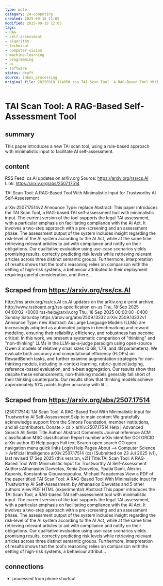```yaml
---
type: note
category: 24-computing
created: 2025-09-18 12:05
modified: 2025-09-18 12:05
tags:
- RAG
- self-assessment
- algorithm
- technical
- computer-vision
- machine-learning
- programming
- ai
- software
status: draft
source: inbox_processing
original_file: 20250918_114950_rss_TAI_Scan_Tool__A_RAG-Based_Tool_With_Minimalistic_.txt
---
```



# TAI Scan Tool: A RAG-Based Self-Assessment Tool

## summary
This paper introduces a new TAI scan tool, using a rule-based approach with minimalistic input to facilitate AI self-assessment.

## content
RSS Feed: cs.AI updates on arXiv.org
Source: https://arxiv.org/rss/cs.AI
Link: https://arxiv.org/abs/2507.17514

TAI Scan Tool: A RAG-Based Tool With Minimalistic Input for Trustworthy AI Self-Assessment

arXiv:2507.17514v2 Announce Type: replace Abstract: This paper introduces the TAI Scan Tool, a RAG-based TAI self-assessment tool with minimalistic input. The current version of the tool supports the legal TAI assessment, with a particular emphasis on facilitating compliance with the AI Act. It involves a two-step approach with a pre-screening and an assessment phase. The assessment output of the system includes insight regarding the risk-level of the AI system according to the AI Act, while at the same time retrieving relevant articles to aid with compliance and notify on their obligations. Our qualitative evaluation using use-case scenarios yields promising results, correctly predicting risk levels while retrieving relevant articles across three distinct semantic groups. Furthermore, interpretation of results shows that the tool's reasoning relies on comparison with the setting of high-risk systems, a behaviour attributed to their deployment requiring careful consideration, and there...

## Scraped from https://arxiv.org/rss/cs.AI
<?xml version='1.0' encoding='UTF-8'?>
<rss xmlns:arxiv="http://arxiv.org/schemas/atom" xmlns:dc="http://purl.org/dc/elements/1.1/" xmlns:atom="http://www.w3.org/2005/Atom" xmlns:content="http://purl.org/rss/1.0/modules/content/" version="2.0">
  <channel>
    <title>cs.AI updates on arXiv.org</title>
    <link>http://rss.arxiv.org/rss/cs.AI</link>
    <description>cs.AI updates on the arXiv.org e-print archive.</description>
    <atom:link href="http://rss.arxiv.org/rss/cs.AI" rel="self" type="application/rss+xml"/>
    <docs>http://www.rssboard.org/rss-specification</docs>
    <language>en-us</language>
    <lastBuildDate>Thu, 18 Sep 2025 04:00:02 +0000</lastBuildDate>
    <managingEditor>rss-help@arxiv.org</managingEditor>
    <pubDate>Thu, 18 Sep 2025 00:00:00 -0400</pubDate>
    <skipDays>
      <day>Sunday</day>
      <day>Saturday</day>
    </skipDays>
    <item>
      <title>Explicit Reasoning Makes Better Judges: A Systematic Study on Accuracy, Efficiency, and Robustness</title>
      <link>https://arxiv.org/abs/2509.13332</link>
      <description>arXiv:2509.13332v1 Announce Type: new 
Abstract: As Large Language Models (LLMs) are increasingly adopted as automated judges in benchmarking and reward modeling, ensuring their reliability, efficiency, and robustness has become critical. In this work, we present a systematic comparison of "thinking" and "non-thinking" LLMs in the LLM-as-a-judge paradigm using open-source Qwen 3 models of relatively small sizes (0.6B, 1.7B, and 4B parameters). We evaluate both accuracy and computational efficiency (FLOPs) on RewardBench tasks, and further examine augmentation strategies for non-thinking models, including in-context learning, rubric-guided judging, reference-based evaluation, and n-best aggregation. Our results show that despite these enhancements, non-thinking models generally fall short of their thinking counterparts. Our results show that thinking models achieve approximately 10% points higher accuracy with lit...


## Scraped from https://arxiv.org/abs/2507.17514
[2507.17514] TAI Scan Tool: A RAG-Based Tool With Minimalistic Input for Trustworthy AI Self-Assessment Skip to main content We gratefully acknowledge support from the Simons Foundation, member institutions, and all contributors. Donate &gt; cs &gt; arXiv:2507.17514 Help | Advanced Search All fields Title Author Abstract Comments Journal reference ACM classification MSC classification Report number arXiv identifier DOI ORCID arXiv author ID Help pages Full text Search open search GO open navigation menu quick links Login Help Pages About --> Computer Science > Artificial Intelligence arXiv:2507.17514 (cs) [Submitted on 23 Jul 2025 (v1), last revised 17 Sep 2025 (this version, v2)] Title:TAI Scan Tool: A RAG-Based Tool With Minimalistic Input for Trustworthy AI Self-Assessment Authors:Athanasios Davvetas, Xenia Ziouvelou, Ypatia Dami, Alexios Kaponis, Konstantina Giouvanopoulou, Michael Papademas View a PDF of the paper titled TAI Scan Tool: A RAG-Based Tool With Minimalistic Input for Trustworthy AI Self-Assessment, by Athanasios Davvetas and 5 other authors View PDF HTML (experimental) Abstract:This paper introduces the TAI Scan Tool, a RAG-based TAI self-assessment tool with minimalistic input. The current version of the tool supports the legal TAI assessment, with a particular emphasis on facilitating compliance with the AI Act. It involves a two-step approach with a pre-screening and an assessment phase. The assessment output of the system includes insight regarding the risk-level of the AI system according to the AI Act, while at the same time retrieving relevant articles to aid with compliance and notify on their obligations. Our qualitative evaluation using use-case scenarios yields promising results, correctly predicting risk levels while retrieving relevant articles across three distinct semantic groups. Furthermore, interpretation of results shows that the tool&#39;s reasoning relies on comparison with the setting of high-risk systems, a behaviour attribut...


## connections
- processed from phone shortcut
